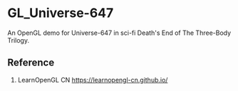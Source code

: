 # GL_Universe-647
An OpenGL demo for Universe-647 in sci-fi Death's End of The Three-Body Trilogy.

## Reference
1. LearnOpenGL CN https://learnopengl-cn.github.io/